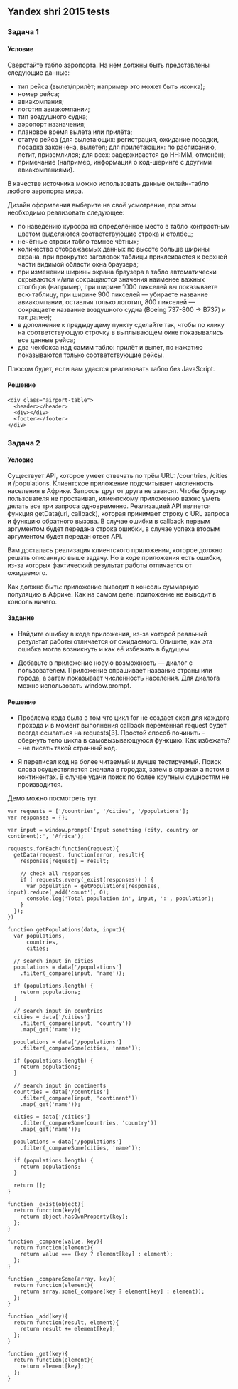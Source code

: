 ## Yandex shri 2015 tests

### Задача 1

#### Условие

Сверстайте табло аэропорта. На нём должны быть представлены следующие данные:

* тип рейса (вылет/прилёт; например это может быть иконка);
* номер рейса;
* авиакомпания;
* логотип авиакомпании;
* тип воздушного судна;
* аэропорт назначения;
* плановое время вылета или прилёта;
* статус рейса (для вылетающих: регистрация, ожидание посадки, посадка закончена, вылетел; для прилетающих: по расписанию, летит, приземлился; для всех: задерживается до HH:MM, отменён);
* примечание (например, информация о код-шеринге с другими авиакомпаниями).

В качестве источника можно использовать данные онлайн-табло любого аэропорта мира.

Дизайн оформления выберите на своё усмотрение, при этом необходимо реализовать следующее:

* по наведению курсора на определённое место в табло контрастным цветом выделяются соответствующие строка и столбец;
* нечётные строки табло темнее чётных;
* количество отображаемых данных по высоте больше ширины экрана, при прокрутке заголовок таблицы приклеивается к верхней части видимой области окна браузера;
* при изменении ширины экрана браузера в табло автоматически скрываются и/или сокращаются значения наименее важных столбцов (например, при ширине 1000 пикселей вы показываете всю таблицу, при ширине 900 пикселей — убираете название авиакомпании, оставляя только логотип, 800 пикселей — сокращаете название воздушного судна (Boeing 737-800 -> B737) и так далее);
* в дополнение к предыдущему пункту сделайте так, чтобы по клику на соответствующую строчку в выплывающем окне показывались все данные рейса;
* два чекбокса над самим табло: прилёт и вылет, по нажатию показываются только соответствующие рейсы.

Плюсом будет, если вам удастся реализовать табло без JavaScript.

#### Решение


    <div class="airport-table">
      <header></header>
      <div></div>
      <footer></footer>
    </div>


### Задача 2

#### Условие

Существует API, которое умеет отвечать по трём URL: /countries, /cities и /populations. Клиентское приложение подсчитывает численность населения в Африке. Запросы друг от друга не зависят. Чтобы браузер пользователя не простаивал, клиентскому приложению важно уметь делать все три запроса одновременно. Реализацией API является функция getData(url, callback), которая принимает строку с URL запроса и функцию обратного вызова. В случае ошибки в callback первым аргументом будет передана строка ошибки, в случае успеха вторым аргументом будет передан ответ API.

Вам досталась реализация клиентского приложения, которое должно решать описанную выше задачу. Но в коде приложения есть ошибки, из-за которых фактический результат работы отличается от ожидаемого.

Как должно быть: приложение выводит в консоль суммарную популяцию в Африке.
Как на самом деле: приложение не выводит в консоль ничего.

#### Задание

* Найдите ошибку в коде приложения, из-за которой реальный результат работы отличается от ожидаемого. Опишите, как эта ошибка могла возникнуть и как её избежать в будущем.

* Добавьте в приложение новую возможность — диалог с пользователем. Приложение спрашивает название страны или города, а затем показывает численность населения. Для диалога можно использовать window.prompt.

#### Решение

* Проблема кода была в том что цикл for не создает скоп для каждого прохода и в момент выполнения callback переменная request будет всегда ссылаться на requests[3]. Простой способ починить - обернуть тело цикла в самовызывающуюся функцию. Как избежать? - не писать такой странный код.

* Я переписал код на более читаемый и лучше тестируемый. Поиск слова осуществляется сначала в городах, затем в странах а потом в континентах. В случае удачи поиск по более крупным сущностям не производится.

Демо можно посмотреть тут.


    var requests = ['/countries', '/cities', '/populations'];
    var responses = {};
    
    var input = window.prompt('Input something (city, country or continent):', 'Africa');
    
    requests.forEach(function(request){
      getData(request, function(error, result){
        responses[request] = result;
    
        // check all responses
        if ( requests.every(_exist(responses)) ) {
          var population = getPopulations(responses, input).reduce(_add('count'), 0);
          console.log('Total population in', input, ':', population);
        }
      });
    })
    
    function getPopulations(data, input){
      var populations,
          countries,
          cities;
    
      // search input in cities
      populations = data['/populations']
        .filter(_compare(input, 'name'));
    
      if (populations.length) {
        return populations;
      }
    
      // search input in countries
      cities = data['/cities']
        .filter(_compare(input, 'country'))
        .map(_get('name'));
    
      populations = data['/populations']
        .filter(_compareSome(cities, 'name'));
    
      if (populations.length) {
        return populations;
      }
    
      // search input in continents
      countries = data['/countries']
        .filter(_compare(input, 'continent'))
        .map(_get('name'));
    
      cities = data['/cities']
        .filter(_compareSome(countries, 'country'))
        .map(_get('name'));
    
      populations = data['/populations']
        .filter(_compareSome(cities, 'name'));
    
      if (populations.length) {
        return populations;
      }
    
      return [];
    }
    
    function _exist(object){
      return function(key){
        return object.hasOwnProperty(key);
      };
    }
    
    function _compare(value, key){
      return function(element){
        return value === (key ? element[key] : element);
      };
    }
    
    function _compareSome(array, key){
      return function(element){
        return array.some(_compare(key ? element[key] : element));
      };
    }
    
    function _add(key){
      return function(result, element){
        return result += element[key];
      };
    }
    
    function _get(key){
      return function(element){
        return element[key];
      };
    }


